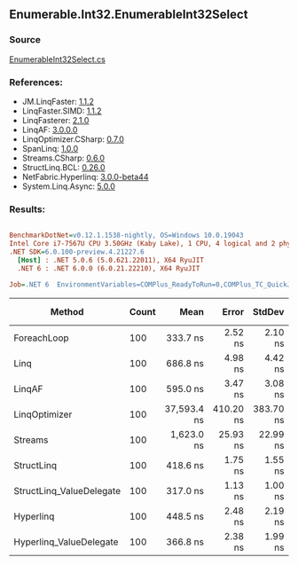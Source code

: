 ﻿## Enumerable.Int32.EnumerableInt32Select

### Source
[EnumerableInt32Select.cs](../LinqBenchmarks/Enumerable/Int32/EnumerableInt32Select.cs)

### References:
- JM.LinqFaster: [1.1.2](https://www.nuget.org/packages/JM.LinqFaster/1.1.2)
- LinqFaster.SIMD: [1.1.2](https://www.nuget.org/packages/LinqFaster.SIMD/1.0.3)
- LinqFasterer: [2.1.0](https://www.nuget.org/packages/LinqFasterer/2.1.0)
- LinqAF: [3.0.0.0](https://www.nuget.org/packages/LinqAF/3.0.0.0)
- LinqOptimizer.CSharp: [0.7.0](https://www.nuget.org/packages/LinqOptimizer.CSharp/0.7.0)
- SpanLinq: [1.0.0](https://www.nuget.org/packages/SpanLinq/1.0.0)
- Streams.CSharp: [0.6.0](https://www.nuget.org/packages/Streams.CSharp/0.6.0)
- StructLinq.BCL: [0.26.0](https://www.nuget.org/packages/StructLinq/0.26.0)
- NetFabric.Hyperlinq: [3.0.0-beta44](https://www.nuget.org/packages/NetFabric.Hyperlinq/3.0.0-beta44)
- System.Linq.Async: [5.0.0](https://www.nuget.org/packages/System.Linq.Async/5.0.0)

### Results:
``` ini

BenchmarkDotNet=v0.12.1.1538-nightly, OS=Windows 10.0.19043
Intel Core i7-7567U CPU 3.50GHz (Kaby Lake), 1 CPU, 4 logical and 2 physical cores
.NET SDK=6.0.100-preview.4.21227.6
  [Host] : .NET 5.0.6 (5.0.621.22011), X64 RyuJIT
  .NET 6 : .NET 6.0.0 (6.0.21.22210), X64 RyuJIT

Job=.NET 6  EnvironmentVariables=COMPlus_ReadyToRun=0,COMPlus_TC_QuickJitForLoops=1,COMPlus_TieredPGO=1  Runtime=.NET 6.0  

```
|                   Method | Count |        Mean |     Error |    StdDev |  Ratio | RatioSD |   Gen 0 | Gen 1 | Gen 2 | Allocated |
|------------------------- |------ |------------:|----------:|----------:|-------:|--------:|--------:|------:|------:|----------:|
|              ForeachLoop |   100 |    333.7 ns |   2.52 ns |   2.10 ns |   1.00 |    0.00 |  0.0191 |     - |     - |      40 B |
|                     Linq |   100 |    686.8 ns |   4.98 ns |   4.42 ns |   2.06 |    0.02 |  0.0458 |     - |     - |      96 B |
|                   LinqAF |   100 |    595.0 ns |   3.47 ns |   3.08 ns |   1.78 |    0.02 |  0.0191 |     - |     - |      40 B |
|            LinqOptimizer |   100 | 37,593.4 ns | 410.20 ns | 383.70 ns | 112.78 |    1.38 | 13.5498 |     - |     - |  28,431 B |
|                  Streams |   100 |  1,623.0 ns |  25.93 ns |  22.99 ns |   4.86 |    0.07 |  0.2823 |     - |     - |     592 B |
|               StructLinq |   100 |    418.6 ns |   1.75 ns |   1.55 ns |   1.25 |    0.01 |  0.0305 |     - |     - |      64 B |
| StructLinq_ValueDelegate |   100 |    317.0 ns |   1.13 ns |   1.00 ns |   0.95 |    0.00 |  0.0191 |     - |     - |      40 B |
|                Hyperlinq |   100 |    448.5 ns |   2.48 ns |   2.19 ns |   1.34 |    0.01 |  0.0191 |     - |     - |      40 B |
|  Hyperlinq_ValueDelegate |   100 |    366.8 ns |   2.38 ns |   1.99 ns |   1.10 |    0.01 |  0.0191 |     - |     - |      40 B |
